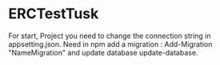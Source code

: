 # ERCTestTusk
For start, Project you need to change the connection string in appsetting.json.  Need in npm add a migration :
Add-Migration "NameMigration"
and update database 
update-database.
